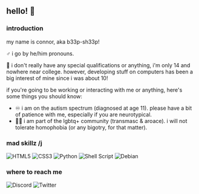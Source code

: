 ## hello! 👋

### introduction
my name is connor, aka b33p-sh33p!

:male_sign: i go by he/him pronouns.

:school: i don't really have any special qualifications or anything, i'm only 14 and nowhere near college. however, developing stuff on computers has been a big interest of mine since i was about 10!

if you're going to  be working or interacting with me or anything, here's some things you should know:
- :infinity: i am on the autism spectrum (diagnosed at age 11). please have a bit of patience with me, especially if you are neurotypical.
- :rainbow_flag: i am part of the lgbtq+ community (transmasc & aroace). i will not tolerate homophobia (or any bigotry, for that matter).

### mad skillz /j
![HTML5](https://img.shields.io/badge/html5-%23E34F26.svg?style=flat&logo=html5&logoColor=white)
![CSS3](https://img.shields.io/badge/css3-%231572B6.svg?style=flat&logo=css3&logoColor=white)
![Python](https://img.shields.io/badge/python-3670A0?style=flat&logo=python&logoColor=ffdd54)
![Shell Script](https://img.shields.io/badge/shell_script-%23121011.svg?style=flat&logo=gnu-bash&logoColor=white)
![Debian](https://img.shields.io/badge/Debian-D70A53?style=flat&logo=debian&logoColor=white)

### where to reach me
![Discord](https://img.shields.io/badge/b33p%20sh33p%231787-%237289DA.svg?style=flat&logo=discord&logoColor=white)
![Twitter](https://img.shields.io/badge/prosandconnors-%231DA1F2.svg?style=flat&logo=Twitter&logoColor=white)
